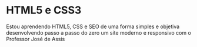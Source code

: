 # HTML5 e CSS3
Estou aprendendo HTML5, CSS e SEO de uma forma simples e objetiva desenvolvendo passo a passo do zero um site moderno e responsivo com o Professor José de Assis
